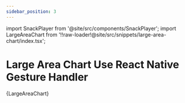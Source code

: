 ```yaml
---
sidebar_position: 3
---
```


import SnackPlayer from '@site/src/components/SnackPlayer';
import LargeAreaChart from '!!raw-loader!@site/src/snippets/large-area-chart/index.tsx';

# Large Area Chart Use React Native Gesture Handler

<SnackPlayer name="Large Area Chart">{LargeAreaChart}</SnackPlayer>
